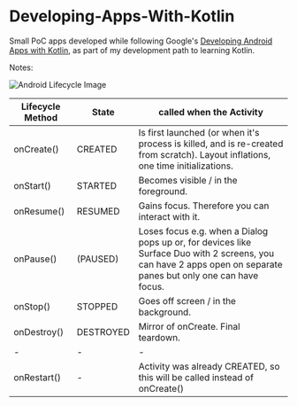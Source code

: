 # Developing-Apps-With-Kotlin
Small PoC apps developed while following Google's [Developing Android Apps with Kotlin](https://classroom.udacity.com/courses/ud9012), as part of my development path to learning Kotlin.

Notes:

![Android Lifecycle Image](https://developer.android.com/guide/components/images/activity_lifecycle.png)

| Lifecycle Method  | State | called when the Activity |
| ------------- | ------------- | ---------------------|
| onCreate() | CREATED | Is first launched (or when it's process is killed, and is re-created from scratch). Layout inflations, one time initializations. |
| onStart()   | STARTED | Becomes visible / in the foreground. | 
| onResume()  | RESUMED | Gains focus. Therefore you can interact with it. | 
| onPause()   | (PAUSED) | Loses focus  e.g.  when a Dialog pops up or, for devices like Surface Duo with 2 screens, you can have 2 apps open on separate panes but only one can have focus. | 
| onStop()    | STOPPED | Goes off screen / in the background. | 
| onDestroy() | DESTROYED | Mirror of onCreate. Final teardown. | 
| - | - | - |
| onRestart() | - | Activity was already CREATED, so this will be called instead of onCreate() |








